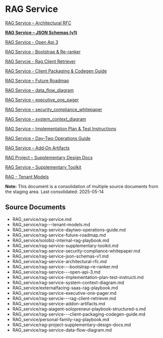 # RAG Service

[RAG Service – Architectural RFC](RAG%20Service%20%E2%80%93%20Architectural%20RFC%201eeb4fd21ff080b6a44ced387219a795.md)

[**RAG Service – JSON Schemas (v1)**](RAG%20Service%20%E2%80%93%20JSON%20Schemas%20(v1)%201eeb4fd21ff0806f8acdf51ac4be1397.md)

[RAG Service - Open Api 3](RAG%20Service%20-%20Open%20Api%203%201eeb4fd21ff0806fa4cae2b7302caca6.md)

[RAG Service - Bootstrap & Re-ranker](RAG%20Service%20-%20Bootstrap%20&%20Re-ranker%201eeb4fd21ff080eda856f994dce9fe30.md)

[RAG Servcie - Rag Client Retriever](RAG%20Servcie%20-%20Rag%20Client%20Retriever%201eeb4fd21ff08061ad73fcb3612601b9.md)

[RAG Service - Client Packaging & Codegen Guide](RAG%20Service%20-%20Client%20Packaging%20&%20Codegen%20Guide%201eeb4fd21ff080f6a56dd9de06cdf097.md)

[RAG Service – Future Roadmap](RAG%20Service%20%E2%80%93%20Future%20Roadmap%201eeb4fd21ff08058a6d1f340150dcaa6.md)

[RAG Service – data_flow_diagram](RAG%20Service%20%E2%80%93%20data_flow_diagram%201eeb4fd21ff08191a27ff8e7904ba16a.md)

[RAG Service – executive_one_pager](RAG%20Service%20%E2%80%93%20executive_one_pager%201eeb4fd21ff081f091b8ed70668246a0.md)

[RAG Service – security_compliance_whitepaper](RAG%20Service%20%E2%80%93%20security_compliance_whitepaper%201eeb4fd21ff0817ab0e3cd8fdebde8f4.md)

[RAG Service – system_context_diagram](RAG%20Service%20%E2%80%93%20system_context_diagram%201eeb4fd21ff081c5ae24f88de69c3e27.md)

[RAG Service – Implementation Plan & Test Instructions](RAG%20Service%20%E2%80%93%20Implementation%20Plan%20&%20Test%20Instructi%201eeb4fd21ff0801a8d4cc1ee4276457a.md)

[RAG Service – Day‑Two Operations Guide](RAG%20Service%20%E2%80%93%20Day%E2%80%91Two%20Operations%20Guide%201eeb4fd21ff080f283a0d644fc3c1170.md)

[RAG Service – Add‑On Artifacts](RAG%20Service%20%E2%80%93%20Add%E2%80%91On%20Artifacts%201eeb4fd21ff080ae948be7dc9e5cf411.md)

[RAG Project – Supplementary Design Docs](RAG%20Project%20%E2%80%93%20Supplementary%20Design%20Docs%201eeb4fd21ff0801d9eedd6db7b5de493.md)

[RAG Service – Supplementary Toolkit](RAG%20Service%20%E2%80%93%20Supplementary%20Toolkit%201eeb4fd21ff080469a8dcc5194467bc6.md)

[RAG - Tenant Models](RAG%20-%20Tenant%20Models%201eeb4fd21ff0809f931dd9646b22f057.md)


**Note:** This document is a consolidation of multiple source documents from the staging area.
Last consolidated: 2025-05-14


## Source Documents

- RAG_service/rag-service.md
- RAG_service/rag---tenant-models.md
- RAG_service/rag-service-daytwo-operations-guide.md
- RAG_service/rag-service-future-roadmap.md
- RAG_service/solobiz-internal-rag-playbook.md
- RAG_service/rag-service-supplementary-toolkit.md
- RAG_service/rag-service-security-compliance-whitepaper.md
- RAG_service/rag-service-json-schemas-v1.md
- RAG_service/rag-service-architectural-rfc.md
- RAG_service/rag-service---bootstrap-re-ranker.md
- RAG_service/rag-service---open-api-3.md
- RAG_service/rag-service-implementation-plan-test-instructi.md
- RAG_service/rag-service-system-context-diagram.md
- RAG_service/externalfacing-saas-rag-playbook.md
- RAG_service/rag-service-executive-one-pager.md
- RAG_service/rag-servcie---rag-client-retriever.md
- RAG_service/rag-service-addon-artifacts.md
- RAG_service/rag-aiagent-solopreneur-playbook-structured-s.md
- RAG_service/rag-service---client-packaging-codegen-guide.md
- RAG_service/personal-family-rag-playbook.md
- RAG_service/rag-project-supplementary-design-docs.md
- RAG_service/rag-service-data-flow-diagram.md
